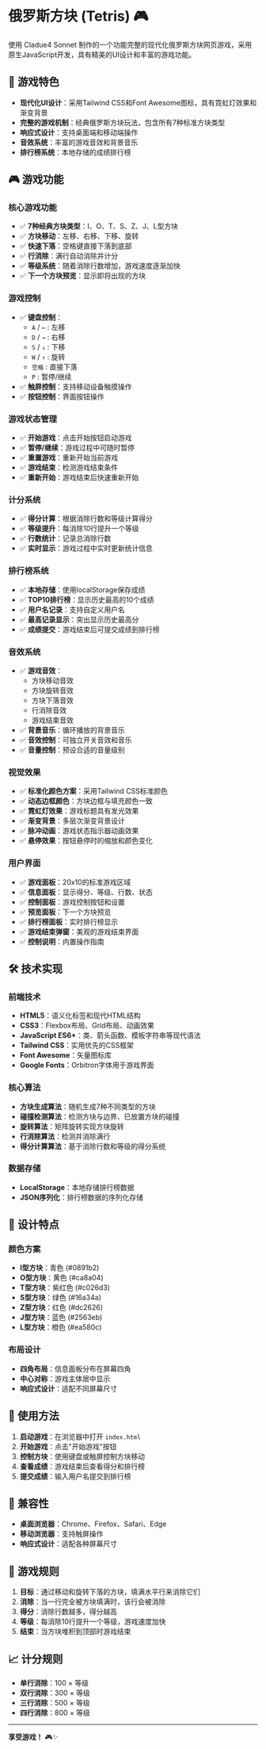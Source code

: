 # 俄罗斯方块 (Tetris) 🎮

使用 Cladue4 Sonnet 制作的一个功能完整的现代化俄罗斯方块网页游戏，采用原生JavaScript开发，具有精美的UI设计和丰富的游戏功能。

## 🎯 游戏特色

- **现代化UI设计**：采用Tailwind CSS和Font Awesome图标，具有霓虹灯效果和渐变背景
- **完整的游戏机制**：经典俄罗斯方块玩法，包含所有7种标准方块类型
- **响应式设计**：支持桌面端和移动端操作
- **音效系统**：丰富的游戏音效和背景音乐
- **排行榜系统**：本地存储的成绩排行榜

## 🎮 游戏功能

### 核心游戏功能
- ✅ **7种经典方块类型**：I、O、T、S、Z、J、L型方块
- ✅ **方块移动**：左移、右移、下移、旋转
- ✅ **快速下落**：空格键直接下落到底部
- ✅ **行消除**：满行自动消除并计分
- ✅ **等级系统**：随着消除行数增加，游戏速度逐渐加快
- ✅ **下一个方块预览**：显示即将出现的方块

### 游戏控制
- ✅ **键盘控制**：
  - `A` / `←` : 左移
  - `D` / `→` : 右移  
  - `S` / `↓` : 下移
  - `W` / `↑` : 旋转
  - `空格` : 直接下落
  - `P` : 暂停/继续
- ✅ **触屏控制**：支持移动设备触摸操作
- ✅ **按钮控制**：界面按钮操作

### 游戏状态管理
- ✅ **开始游戏**：点击开始按钮启动游戏
- ✅ **暂停/继续**：游戏过程中可随时暂停
- ✅ **重置游戏**：重新开始当前游戏
- ✅ **游戏结束**：检测游戏结束条件
- ✅ **重新开始**：游戏结束后快速重新开始

### 计分系统
- ✅ **得分计算**：根据消除行数和等级计算得分
- ✅ **等级提升**：每消除10行提升一个等级
- ✅ **行数统计**：记录总消除行数
- ✅ **实时显示**：游戏过程中实时更新统计信息

### 排行榜系统
- ✅ **本地存储**：使用localStorage保存成绩
- ✅ **TOP10排行榜**：显示历史最高的10个成绩
- ✅ **用户名记录**：支持自定义用户名
- ✅ **最高记录显示**：突出显示历史最高分
- ✅ **成绩提交**：游戏结束后可提交成绩到排行榜

### 音效系统
- ✅ **游戏音效**：
  - 方块移动音效
  - 方块旋转音效
  - 方块下落音效
  - 行消除音效
  - 游戏结束音效
- ✅ **背景音乐**：循环播放的背景音乐
- ✅ **音效控制**：可独立开关音效和音乐
- ✅ **音量控制**：预设合适的音量级别

### 视觉效果
- ✅ **标准化颜色方案**：采用Tailwind CSS标准颜色
- ✅ **动态边框颜色**：方块边框与填充颜色一致
- ✅ **霓虹灯效果**：游戏标题具有发光效果
- ✅ **渐变背景**：多层次渐变背景设计
- ✅ **脉冲动画**：游戏状态指示器动画效果
- ✅ **悬停效果**：按钮悬停时的缩放和颜色变化

### 用户界面
- ✅ **游戏面板**：20x10的标准游戏区域
- ✅ **信息面板**：显示得分、等级、行数、状态
- ✅ **控制面板**：游戏控制按钮和设置
- ✅ **预览面板**：下一个方块预览
- ✅ **排行榜面板**：实时排行榜显示
- ✅ **游戏结束弹窗**：美观的游戏结束界面
- ✅ **控制说明**：内置操作指南

## 🛠️ 技术实现

### 前端技术
- **HTML5**：语义化标签和现代HTML结构
- **CSS3**：Flexbox布局、Grid布局、动画效果
- **JavaScript ES6+**：类、箭头函数、模板字符串等现代语法
- **Tailwind CSS**：实用优先的CSS框架
- **Font Awesome**：矢量图标库
- **Google Fonts**：Orbitron字体用于游戏界面

### 核心算法
- **方块生成算法**：随机生成7种不同类型的方块
- **碰撞检测算法**：检测方块与边界、已放置方块的碰撞
- **旋转算法**：矩阵旋转实现方块旋转
- **行消除算法**：检测并消除满行
- **得分计算算法**：基于消除行数和等级的得分系统

### 数据存储
- **LocalStorage**：本地存储排行榜数据
- **JSON序列化**：排行榜数据的序列化存储

## 🎨 设计特点

### 颜色方案
- **I型方块**：青色 (#0891b2)
- **O型方块**：黄色 (#ca8a04)
- **T型方块**：紫红色 (#c026d3)
- **S型方块**：绿色 (#16a34a)
- **Z型方块**：红色 (#dc2626)
- **J型方块**：蓝色 (#2563eb)
- **L型方块**：橙色 (#ea580c)

### 布局设计
- **四角布局**：信息面板分布在屏幕四角
- **中心对称**：游戏主体居中显示
- **响应式设计**：适配不同屏幕尺寸

## 🚀 使用方法

1. **启动游戏**：在浏览器中打开 `index.html`
2. **开始游戏**：点击"开始游戏"按钮
3. **控制方块**：使用键盘或触屏控制方块移动
4. **查看成绩**：游戏结束后查看得分和排行榜
5. **提交成绩**：输入用户名提交到排行榜

## 📱 兼容性

- **桌面浏览器**：Chrome、Firefox、Safari、Edge
- **移动浏览器**：支持触屏操作
- **响应式设计**：适配各种屏幕尺寸

## 🎯 游戏规则

1. **目标**：通过移动和旋转下落的方块，填满水平行来消除它们
2. **消除**：当一行完全被方块填满时，该行会被消除
3. **得分**：消除行数越多，得分越高
4. **等级**：每消除10行提升一个等级，游戏速度加快
5. **结束**：当方块堆积到顶部时游戏结束

## 📈 计分规则

- **单行消除**：100 × 等级
- **双行消除**：300 × 等级
- **三行消除**：500 × 等级
- **四行消除**：800 × 等级

---

**享受游戏！** 🎮✨